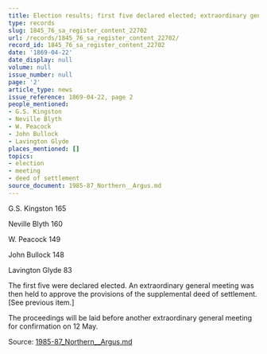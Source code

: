 ```yaml
---
title: Election results; first five declared elected; extraordinary general meeting
type: records
slug: 1845_76_sa_register_content_22702
url: /records/1845_76_sa_register_content_22702/
record_id: 1845_76_sa_register_content_22702
date: '1869-04-22'
date_display: null
volume: null
issue_number: null
page: '2'
article_type: news
issue_reference: 1869-04-22, page 2
people_mentioned:
- G.S. Kingston
- Neville Blyth
- W. Peacock
- John Bullock
- Lavington Glyde
places_mentioned: []
topics:
- election
- meeting
- deed of settlement
source_document: 1985-87_Northern__Argus.md
---
```


G.S. Kingston	165

Neville Blyth	160

W. Peacock	149

John Bullock	148

Lavington Glyde	83

The first five were declared elected.  An extraordinary general meeting was then held to approve the provisions of the supplemental deed of settlement.  [See previous item.]

The proceedings will be laid before another extraordinary general meeting for confirmation on 12 May.


Source: [1985-87_Northern__Argus.md](/downloads/markdown/1985-87_Northern__Argus.md)
